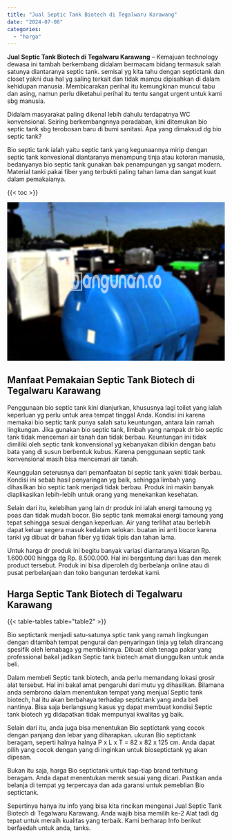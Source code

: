 ```yaml
---
title: "Jual Septic Tank Biotech di Tegalwaru Karawang"
date: "2024-07-08"
categories: 
  - "harga"
---
```


**Jual Septic Tank Biotech di Tegalwaru Karawang** – Kemajuan technology dewasa ini tambah berkembang didalam bermacam bidang termasuk salah satunya diantaranya septic tank. semisal yg kita tahu dengan septictank dan closet yakni dua hal yg saling terkait dan tidak mampu dipisahkan di dalam kehidupan manusia. Membicarakan perihal itu kemungkinan muncul tabu dan asing, namun perlu diketahui perihal itu tentu sangat urgent untuk kami sbg manusia.

Didalam masyarakat paling dikenal lebih dahulu terdapatnya WC konvensional. Seiring berkembangnnya peradaban, kini ditemukan bio septic tank sbg terobosan baru di bumi sanitasi. Apa yang dimaksud dg bio septic tank?

Bio septic tank ialah yaitu septic tank yang kegunaannya mirip dengan septic tank konvesional diantaranya menampung tinja atau kotoran manusia, bedanyanya bio septic tank gunakan bak penampungan yg sangat modern. Material tanki pakai fiber yang terbukti paling tahan lama dan sangat kuat dalam pemakaianya.

{{< toc >}}

![Jual Septic Tank Biotech di Tegalwaru Karawang](/images/jual-bio-septictank-14.png)

## Manfaat Pemakaian Septic Tank Biotech di Tegalwaru Karawang

Penggunaan bio septic tank kini dianjurkan, khususnya lagi toilet yang ialah keperluan yg perlu untuk area tempat tinggal Anda. Kondisi ini karena memakai bio septic tank punya salah satu keuntungan, antara lain ramah lingkungan. Jika gunakan bio septic tank, limbah yang nampak dr bio septic tank tidak mencemari air tanah dan tidak berbau. Keuntungan ini tidak dimiliki oleh septic tank konvensional yg kebanyakan dibikin dengan batu bata yang di susun berbentuk kubus. Karena penggunaan septic tank konvensional masih bisa mencemari air tanah.

Keunggulan seterusnya dari pemanfaatan bi septic tank yakni tidak berbau. Kondisi ini sebab hasil penyaringan yg baik, sehingga limbah yang dihasilkan bio septic tank menjadi tidak berbau. Produk ini makin banyak diaplikasikan lebih-lebih untuk orang yang menekankan kesehatan.

Selain dari itu, kelebihan yang lain dr produk ini ialah energi tamoung yg poas dan tidak mudah bocor. Bio septic tank memakai energi tamoung yang tepat sehingga sesuai dengan keperluan. Air yang terlihat atau berlebih dapat keluar segera masuk kedalam selokan. buatan ini anti bocor karena tanki yg dibuat dr bahan fiber yg tidak tipis dan tahan lama.

Untuk harga dr produk ini begitu banyak variasi diantaranya kisaran Rp. 1.600.000 hingga dg Rp. 8.500.000. Hal ini bergantung dari luas dan merek product tersebut. Produk ini bisa diperoleh dg berbelanja online atau di pusat perbelanjaan dan toko bangunan terdekat kami.

## Harga Septic Tank Biotech di Tegalwaru Karawang

{{< table-tables table="table2" >}}

Bio septictank menjadi satu-satunya sptic tank yang ramah lingkungan dengan ditambah tempat pengurai dan penyaringan tinja yg telah dirancang spesifik oleh lemabaga yg membikinnya. Dibuat oleh tenaga pakar yang professional bakal jadikan Septic tank biotech amat diunggulkan untuk anda beli.

Dalam membeli Septic tank biotech, anda perlu memandang lokasi grosir alat tersebut. Hal ini bakal amat pengaruhi dari mutu yg dihasilkan. Bilamana anda sembrono dalam menentukan tempat yang menjual Septic tank biotech, hal itu akan berbahaya terhadap septictank yang anda beli nantinya. Bisa saja berlangsung kasus yg dapat membuat kondisi Septic tank biotech yg didapatkan tidak mempunyai kwalitas yg baik.

Selain dari itu, anda juga bisa menentukan Bio septictank yang cocok dengan panjang dan lebar yang diharapkan. ukuran Bio septictank beragam, seperti halnya halnya P x L x T = 82 x 82 x 125 cm. Anda dapat pilih yang cocok dengan yang di inginkan untuk bioseptictank yg akan dipesan.

Bukan itu saja, harga Bio septictank untuk tiap-tiap brand terhitung beragam. Anda dapat menentukan merek sesuai yang dicari. Pastikan anda belanja di tempat yg terpercaya dan ada garansi untuk pemeblian Bio septictank.

Sepertinya hanya itu info yang bisa kita rincikan mengenai Jual Septic Tank Biotech di Tegalwaru Karawang. Anda wajib bisa memilih ke-2 Alat tadi dg tepat untuk meraih kualitas yang terbaik. Kami berharap Info berikut berfaedah untuk anda, tanks.
